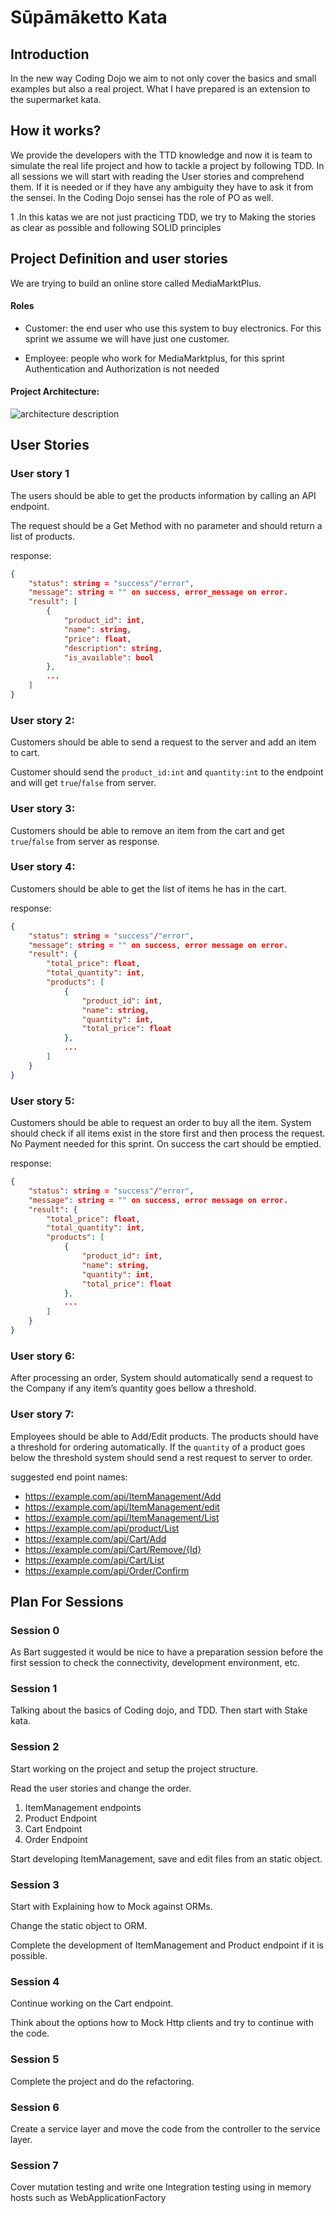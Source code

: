 # Sūpāmāketto Kata

## Introduction 

In the new way Coding Dojo we aim to not only cover the basics and small examples but also a real project. What I have prepared is an extension to the supermarket kata.  

## How it works? 

We provide the developers with the TTD knowledge and now it is team to simulate the real life project and how to tackle a project by following TDD. In all sessions we will start with reading the User stories and comprehend them. If it is needed or if they have any ambiguity they have to ask it from the sensei. In the Coding Dojo sensei has the role of PO as well. 

1 .In this katas we are not just practicing TDD, we try to Making the stories as clear as possible and following SOLID principles  

## Project Definition and user stories 

We are trying to build an online store called MediaMarktPlus.   

#### Roles 

- Customer: the end user who use this system to buy electronics. For this sprint we assume we will have just one customer. 

- Employee: people who work for MediaMarktplus, for this sprint Authentication and Authorization is not needed 

#### Project Architecture: 

![architecture description](mediamarkapi.png)

## User Stories 

### User story 1

The users should be able to get the products information by calling an API endpoint. 

The request should be a Get Method with no parameter and should return a list of products. 

response:
```json
{ 
    "status": string = "success"/"error",
    "message": string = "" on success, error_message on error.
    "result": [
        { 
            "product_id": int, 
            "name": string, 
            "price": float, 
            "description": string, 
            "is_available": bool 
        }, 
        ... 
    ]
} 
```

### User story 2: 

Customers should be able to send a request to the server and add an item to cart. 

Customer should send the `product_id:int` and `quantity:int` to the endpoint and will get `true`/`false` from server.

### User story 3: 

Customers should be able to remove an item from the cart and get `true`/`false` from server as response.

### User story 4: 

Customers should be able to get the list of items he has in the cart. 

response: 
```json
{ 
    "status": string = "success"/"error",
    "message": string = "" on success, error message on error.
    "result": { 
        "total_price": float,
        "total_quantity": int,
        "products": [
            { 
                "product_id": int, 
                "name": string,
                "quantity": int, 
                "total_price": float 
            },
            ... 
        ]
    }
}
```

### User story 5: 

Customers should be able to request an order to buy all the item. System should check if all items exist in the store first and then process the request. No Payment needed for this sprint. On success the cart should be emptied. 

response: 
```json
{ 
    "status": string = "success"/"error",
    "message": string = "" on success, error message on error.
    "result": { 
        "total_price": float,
        "total_quantity": int,
        "products": [
            { 
                "product_id": int, 
                "name": string,
                "quantity": int, 
                "total_price": float 
            },
            ... 
        ]
    }
}
```

### User story 6: 

After processing an order, System should automatically send a request to the Company if any item’s quantity goes bellow a threshold.

### User story 7: 

Employees should be able to Add/Edit products. The products should have a threshold for ordering automatically. If the `quantity` of a product goes below the threshold system should send a rest request to server to order.

suggested end point names: 

- https://example.com/api/ItemManagement/Add
- https://example.com/api/ItemManagement/edit
- https://example.com/api/ItemManagement/List
- https://example.com/api/product/List
- https://example.com/api/Cart/Add
- https://example.com/api/Cart/Remove/{Id}
- https://example.com/api/Cart/List
- https://example.com/api/Order/Confirm

## Plan For Sessions 

### Session 0 

As Bart suggested it would be nice to have a preparation session before the first session to check the connectivity, development environment, etc. 

### Session 1 

Talking about the basics of Coding dojo, and TDD. Then start with Stake kata. 

### Session 2 

Start working on the project and setup the project structure.  

Read the user stories and change the order.  

1. ItemManagement endpoints 
2. Product Endpoint 
3. Cart Endpoint 
4. Order Endpoint 

Start developing ItemManagement, save and edit files from an static object. 

### Session 3 

Start with Explaining how to Mock against ORMs. 

Change the static object to ORM. 

Complete the development of ItemManagement and Product endpoint if it is possible. 

### Session 4 

Continue working on the Cart endpoint. 

Think about the options how to Mock Http clients and try to continue with the code.

### Session 5 

Complete the project and do the refactoring. 

### Session 6 

Create a service layer and move the code from the controller to the service layer. 

### Session 7 

Cover mutation testing and write one Integration testing using in memory hosts such as WebApplicationFactory 

 